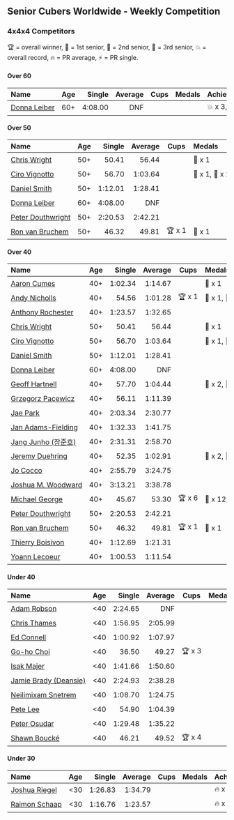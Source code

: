 ## Senior Cubers Worldwide - Weekly Competition
### 4x4x4 Competitors

🏆 = overall winner, 🥇 = 1st senior, 🥈 = 2nd senior, 🥉 = 3rd senior, 💥 = overall record, 🔥 = PR average, ⚡ = PR single.

#### Over 60

| Name | Age | Single | Average | Cups | Medals | Achievements |
| :-- | :--: | --: | --: | :--: | :-- | :-- |
| [<span style="white-space: nowrap">Donna Leiber</span>](../../persons/donna_leiber/444.md) | 60+ | 4:08.00 | DNF | <span style="white-space: nowrap"></span> | <span style="white-space: nowrap"></span> | <span style="white-space: nowrap">💥 x 3, ⚡ x 3</span> |

#### Over 50

| Name | Age | Single | Average | Cups | Medals | Achievements |
| :-- | :--: | --: | --: | :--: | :-- | :-- |
| [<span style="white-space: nowrap">Chris Wright</span>](../../persons/chris_wright/444.md) | 50+ | 50.41 | 56.44 | <span style="white-space: nowrap"></span> | <span style="white-space: nowrap">🥈 x 1</span> | <span style="white-space: nowrap">💥 x 1, 🔥 x 1, ⚡ x 1</span> |
| [<span style="white-space: nowrap">Ciro Vignotto</span>](../../persons/ciro_vignotto/444.md) | 50+ | 56.70 | 1:03.64 | <span style="white-space: nowrap"></span> | <span style="white-space: nowrap">🥇 x 1, 🥈 x 2, 🥉 x 1</span> | <span style="white-space: nowrap">🔥 x 4, ⚡ x 1</span> |
| [<span style="white-space: nowrap">Daniel Smith</span>](../../persons/daniel_smith/444.md) | 50+ | 1:12.01 | 1:28.41 | <span style="white-space: nowrap"></span> | <span style="white-space: nowrap"></span> | <span style="white-space: nowrap">💥 x 1, 🔥 x 4, ⚡ x 5</span> |
| [<span style="white-space: nowrap">Donna Leiber</span>](../../persons/donna_leiber/444.md) | 60+ | 4:08.00 | DNF | <span style="white-space: nowrap"></span> | <span style="white-space: nowrap"></span> | <span style="white-space: nowrap">💥 x 3, ⚡ x 3</span> |
| [<span style="white-space: nowrap">Peter Douthwright</span>](../../persons/peter_douthwright/444.md) | 50+ | 2:20.53 | 2:42.21 | <span style="white-space: nowrap"></span> | <span style="white-space: nowrap"></span> | <span style="white-space: nowrap">🔥 x 2, ⚡ x 3</span> |
| [<span style="white-space: nowrap">Ron van Bruchem</span>](../../persons/ron_van_bruchem/444.md) | 50+ | 46.32 | 49.81 | <span style="white-space: nowrap">🏆 x 1</span> | <span style="white-space: nowrap">🥇 x 1</span> | <span style="white-space: nowrap">💥 x 1, 🔥 x 1, ⚡ x 1</span> |

#### Over 40

| Name | Age | Single | Average | Cups | Medals | Achievements |
| :-- | :--: | --: | --: | :--: | :-- | :-- |
| [<span style="white-space: nowrap">Aaron Cumes</span>](../../persons/aaron_cumes/444.md) | 40+ | 1:02.34 | 1:14.67 | <span style="white-space: nowrap"></span> | <span style="white-space: nowrap">🥉 x 1</span> | <span style="white-space: nowrap">🔥 x 7, ⚡ x 6</span> |
| [<span style="white-space: nowrap">Andy Nicholls</span>](../../persons/andy_nicholls/444.md) | 40+ | 54.56 | 1:01.28 | <span style="white-space: nowrap">🏆 x 1</span> | <span style="white-space: nowrap">🥇 x 1, 🥈 x 6, 🥉 x 1</span> | <span style="white-space: nowrap">🔥 x 4, ⚡ x 4</span> |
| [<span style="white-space: nowrap">Anthony Rochester</span>](../../persons/anthony_rochester/444.md) | 40+ | 1:23.57 | 1:32.65 | <span style="white-space: nowrap"></span> | <span style="white-space: nowrap"></span> | <span style="white-space: nowrap">🔥 x 1, ⚡ x 1</span> |
| [<span style="white-space: nowrap">Chris Wright</span>](../../persons/chris_wright/444.md) | 50+ | 50.41 | 56.44 | <span style="white-space: nowrap"></span> | <span style="white-space: nowrap">🥈 x 1</span> | <span style="white-space: nowrap">💥 x 1, 🔥 x 1, ⚡ x 1</span> |
| [<span style="white-space: nowrap">Ciro Vignotto</span>](../../persons/ciro_vignotto/444.md) | 50+ | 56.70 | 1:03.64 | <span style="white-space: nowrap"></span> | <span style="white-space: nowrap">🥇 x 1, 🥈 x 2, 🥉 x 1</span> | <span style="white-space: nowrap">🔥 x 4, ⚡ x 1</span> |
| [<span style="white-space: nowrap">Daniel Smith</span>](../../persons/daniel_smith/444.md) | 50+ | 1:12.01 | 1:28.41 | <span style="white-space: nowrap"></span> | <span style="white-space: nowrap"></span> | <span style="white-space: nowrap">💥 x 1, 🔥 x 4, ⚡ x 5</span> |
| [<span style="white-space: nowrap">Donna Leiber</span>](../../persons/donna_leiber/444.md) | 60+ | 4:08.00 | DNF | <span style="white-space: nowrap"></span> | <span style="white-space: nowrap"></span> | <span style="white-space: nowrap">💥 x 3, ⚡ x 3</span> |
| [<span style="white-space: nowrap">Geoff Hartnell</span>](../../persons/geoff_hartnell/444.md) | 40+ | 57.70 | 1:04.44 | <span style="white-space: nowrap"></span> | <span style="white-space: nowrap">🥈 x 2, 🥉 x 5</span> | <span style="white-space: nowrap">🔥 x 4, ⚡ x 5</span> |
| [<span style="white-space: nowrap">Grzegorz Pacewicz</span>](../../persons/grzegorz_pacewicz/444.md) | 40+ | 56.11 | 1:11.39 | <span style="white-space: nowrap"></span> | <span style="white-space: nowrap"></span> | <span style="white-space: nowrap">🔥 x 1, ⚡ x 1</span> |
| [<span style="white-space: nowrap">Jae Park</span>](../../persons/jae_park/444.md) | 40+ | 2:03.34 | 2:30.77 | <span style="white-space: nowrap"></span> | <span style="white-space: nowrap"></span> | <span style="white-space: nowrap">🔥 x 1, ⚡ x 2</span> |
| [<span style="white-space: nowrap">Jan Adams-Fielding</span>](../../persons/jan_adams_fielding/444.md) | 40+ | 1:32.33 | 1:41.75 | <span style="white-space: nowrap"></span> | <span style="white-space: nowrap"></span> | <span style="white-space: nowrap">🔥 x 5, ⚡ x 4</span> |
| [<span style="white-space: nowrap">Jang Junho (장준호)</span>](../../persons/jang_junho/444.md) | 40+ | 2:31.31 | 2:58.70 | <span style="white-space: nowrap"></span> | <span style="white-space: nowrap"></span> | <span style="white-space: nowrap">🔥 x 1, ⚡ x 1</span> |
| [<span style="white-space: nowrap">Jeremy Duehring</span>](../../persons/jeremy_duehring/444.md) | 40+ | 52.35 | 1:02.91 | <span style="white-space: nowrap"></span> | <span style="white-space: nowrap">🥈 x 2, 🥉 x 7</span> | <span style="white-space: nowrap">🔥 x 2, ⚡ x 2</span> |
| [<span style="white-space: nowrap">Jo Cocco</span>](../../persons/jo_cocco/444.md) | 40+ | 2:55.79 | 3:24.75 | <span style="white-space: nowrap"></span> | <span style="white-space: nowrap"></span> | <span style="white-space: nowrap">🔥 x 2, ⚡ x 3</span> |
| [<span style="white-space: nowrap">Joshua M. Woodward</span>](../../persons/joshua_m_woodward/444.md) | 40+ | 3:13.21 | 3:38.78 | <span style="white-space: nowrap"></span> | <span style="white-space: nowrap"></span> | <span style="white-space: nowrap">🔥 x 1, ⚡ x 1</span> |
| [<span style="white-space: nowrap">Michael George</span>](../../persons/michael_george/444.md) | 40+ | 45.67 | 53.30 | <span style="white-space: nowrap">🏆 x 6</span> | <span style="white-space: nowrap">🥇 x 12, 🥈 x 2</span> | <span style="white-space: nowrap">💥 x 3, 🔥 x 2, ⚡ x 2</span> |
| [<span style="white-space: nowrap">Peter Douthwright</span>](../../persons/peter_douthwright/444.md) | 50+ | 2:20.53 | 2:42.21 | <span style="white-space: nowrap"></span> | <span style="white-space: nowrap"></span> | <span style="white-space: nowrap">🔥 x 2, ⚡ x 3</span> |
| [<span style="white-space: nowrap">Ron van Bruchem</span>](../../persons/ron_van_bruchem/444.md) | 50+ | 46.32 | 49.81 | <span style="white-space: nowrap">🏆 x 1</span> | <span style="white-space: nowrap">🥇 x 1</span> | <span style="white-space: nowrap">💥 x 1, 🔥 x 1, ⚡ x 1</span> |
| [<span style="white-space: nowrap">Thierry Boisivon</span>](../../persons/thierry_boisivon/444.md) | 40+ | 1:12.69 | 1:21.31 | <span style="white-space: nowrap"></span> | <span style="white-space: nowrap"></span> | <span style="white-space: nowrap">🔥 x 2, ⚡ x 3</span> |
| [<span style="white-space: nowrap">Yoann Lecoeur</span>](../../persons/yoann_lecoeur/444.md) | 40+ | 1:00.53 | 1:11.54 | <span style="white-space: nowrap"></span> | <span style="white-space: nowrap"></span> | <span style="white-space: nowrap">🔥 x 2, ⚡ x 1</span> |

#### Under 40

| Name | Age | Single | Average | Cups | Medals | Achievements |
| :-- | :--: | --: | --: | :--: | :-- | :-- |
| [<span style="white-space: nowrap">Adam Robson</span>](../../persons/adam_robson/444.md) | <40 | 2:24.65 | DNF | <span style="white-space: nowrap"></span> | <span style="white-space: nowrap"></span> | <span style="white-space: nowrap">⚡ x 1</span> |
| [<span style="white-space: nowrap">Chris Thames</span>](../../persons/chris_thames/444.md) | <40 | 1:56.95 | 2:05.99 | <span style="white-space: nowrap"></span> | <span style="white-space: nowrap"></span> | <span style="white-space: nowrap">🔥 x 3, ⚡ x 3</span> |
| [<span style="white-space: nowrap">Ed Connell</span>](../../persons/ed_connell/444.md) | <40 | 1:00.92 | 1:07.97 | <span style="white-space: nowrap"></span> | <span style="white-space: nowrap"></span> | <span style="white-space: nowrap">🔥 x 2, ⚡ x 2</span> |
| [<span style="white-space: nowrap">Go-ho Choi</span>](../../persons/go_ho_choi/444.md) | <40 | 36.50 | 49.27 | <span style="white-space: nowrap">🏆 x 3</span> | <span style="white-space: nowrap"></span> | <span style="white-space: nowrap">💥 x 4, 🔥 x 3, ⚡ x 5</span> |
| [<span style="white-space: nowrap">Isak Majer</span>](../../persons/isak_majer/444.md) | <40 | 1:41.66 | 1:50.60 | <span style="white-space: nowrap"></span> | <span style="white-space: nowrap"></span> | <span style="white-space: nowrap">🔥 x 1, ⚡ x 1</span> |
| [<span style="white-space: nowrap">Jamie Brady (Deansie)</span>](../../persons/jamie_brady/444.md) | <40 | 2:24.93 | 2:38.28 | <span style="white-space: nowrap"></span> | <span style="white-space: nowrap"></span> | <span style="white-space: nowrap">🔥 x 1, ⚡ x 1</span> |
| [<span style="white-space: nowrap">Neilimixam Snetrem</span>](../../persons/neilimixam_snetrem/444.md) | <40 | 1:08.70 | 1:24.75 | <span style="white-space: nowrap"></span> | <span style="white-space: nowrap"></span> | <span style="white-space: nowrap">🔥 x 1, ⚡ x 1</span> |
| [<span style="white-space: nowrap">Pete Lee</span>](../../persons/pete_lee/444.md) | <40 | 54.90 | 1:04.39 | <span style="white-space: nowrap"></span> | <span style="white-space: nowrap"></span> | <span style="white-space: nowrap">🔥 x 7, ⚡ x 8</span> |
| [<span style="white-space: nowrap">Peter Osudar</span>](../../persons/peter_osudar/444.md) | <40 | 1:29.48 | 1:35.22 | <span style="white-space: nowrap"></span> | <span style="white-space: nowrap"></span> | <span style="white-space: nowrap">🔥 x 1, ⚡ x 1</span> |
| [<span style="white-space: nowrap">Shawn Boucké</span>](../../persons/shawn_boucke/444.md) | <40 | 46.21 | 49.52 | <span style="white-space: nowrap">🏆 x 4</span> | <span style="white-space: nowrap"></span> | <span style="white-space: nowrap">💥 x 1, 🔥 x 1, ⚡ x 3</span> |

#### Under 30

| Name | Age | Single | Average | Cups | Medals | Achievements |
| :-- | :--: | --: | --: | :--: | :-- | :-- |
| [<span style="white-space: nowrap">Joshua Riegel</span>](../../persons/joshua_riegel/444.md) | <30 | 1:26.83 | 1:34.79 | <span style="white-space: nowrap"></span> | <span style="white-space: nowrap"></span> | <span style="white-space: nowrap">🔥 x 2, ⚡ x 2</span> |
| [<span style="white-space: nowrap">Raimon Schaap</span>](../../persons/raimon_schaap/444.md) | <30 | 1:16.76 | 1:23.57 | <span style="white-space: nowrap"></span> | <span style="white-space: nowrap"></span> | <span style="white-space: nowrap">🔥 x 3, ⚡ x 2</span> |


<!-- Global site tag (gtag.js) - Google Analytics -->
<script async src="https://www.googletagmanager.com/gtag/js?id=UA-86348435-3"></script>
<script>window.dataLayer = window.dataLayer || []; function gtag() {dataLayer.push(arguments);} gtag('js', new Date()); gtag('config', 'UA-86348435-3');</script>
